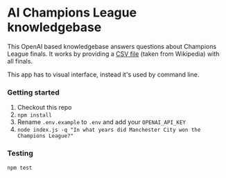 # AI Champions League knowledgebase

This OpenAI based knowledgebase answers questions about Champions League finals.
It works by providing a [CSV file](./finals.csv) (taken from Wikipedia) with all finals.

This app has to visual interface, instead it's used by command line.

### Getting started

1. Checkout this repo
2. `npm install`
3. Rename `.env.example` to `.env` and add your `OPENAI_API_KEY`
4. `node index.js -q "In what years did Manchester City won the Champions League?"`

### Testing

```
npm test
```
